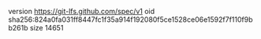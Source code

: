 version https://git-lfs.github.com/spec/v1
oid sha256:824a0fa031ff8447fc1f35a914f192080f5ce1528ce06e1592f7f110f9bb261b
size 14651
